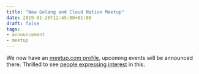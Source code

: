 ```yaml
---
title: "New Golang and Cloud Native Meetup"
date: 2019-01-26T12:45:00+01:00
draft: false
tags:
- announcement
- meetup
---
```


We now have an [meetup.com
profile](https://www.meetup.com/Leipzig-Golang-and-Cloud/), upcoming events
will be announced there. Thrilled to see [people expressing
interest](https://www.meetup.com/Leipzig-Golang-and-Cloud/members/) in this.
